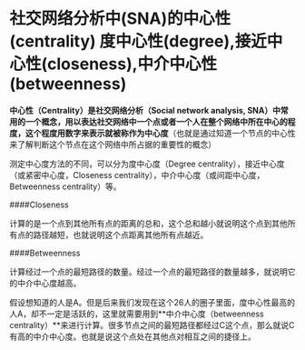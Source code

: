 # 社交网络分析中(SNA)的中心性(centrality) 度中心性(degree),接近中心性(closeness),中介中心性(betweenness)

**中心性（Centrality）**是社交网络分析（Social network analysis, SNA）中常用的一个概念，用以表达社交网络中一个点或者一个人在整个网络中所在中心的程度，这个程度用数字来表示就被称作为**中心度**（也就是通过知道一个节点的中心性来了解判断这个节点在这个网络中所占据的重要性的概念）

测定中心度方法的不同，可以分为度中心度（Degree centrality），接近中心度（或紧密中心度，Closeness centrality），中介中心度（或间距中心度，Betweenness centrality）等。

####Closeness

计算的是一个点到其他所有点的距离的总和，这个总和越小就说明这个点到其他所有点的路径越短，也就说明这个点距离其他所有点越近。

####Betweenness

计算经过一个点的最短路径的数量。经过一个点的最短路径的数量越多，就说明它的中介中心度越高。

假设想知道的人是A。但是后来我们发现在这个26人的圈子里面，度中心性最高的人A，却不一定是活跃的，这里就需要用到**中介中心度（betweenness centrality）**来进行计算。很多节点之间的最短路径都经过C这个点，那么就说C有高的中介中心度。也就是说这个点处在其他点对相互之间的捷径上。

